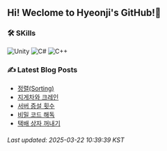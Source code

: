 ## Hi! Weclome to Hyeonji's GitHub!🌱
### 🛠️ SKills
![Unity](https://img.shields.io/badge/unity-%23000000.svg?style=for-the-badge&logo=unity&logoColor=white)
![C#](https://img.shields.io/badge/c%23-%23239120.svg?style=for-the-badge&logo=csharp&logoColor=white)
![C++](https://img.shields.io/badge/c++-%2300599C.svg?style=for-the-badge&logo=c%2B%2B&logoColor=white)

### ✍️ Latest Blog Posts
<!-- BLOG-POST-LIST:START -->
- [정렬(Sorting)](http://jjrdd.tistory.com/273)
- [지게차와 크레인](http://jjrdd.tistory.com/272)
- [서버 증설 횟수](http://jjrdd.tistory.com/271)
- [비밀 코드 해독](http://jjrdd.tistory.com/270)
- [택배 상자 꺼내기](http://jjrdd.tistory.com/269)

###### Last updated: 2025-03-22 10:39:39 KST
<!-- BLOG-POST-LIST:END -->
